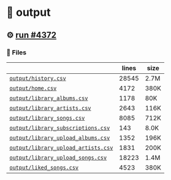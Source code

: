 # 📝  output 

## ⚙️ [run #4372](https://github.com/jwenerd/ytm-dl/actions/runs/15425329995)

### 📁 Files

|                                                                         |lines|size|
|-------------------------------------------------------------------------|-----|----|
|[`output/history.csv` ](output/history.csv)                              |28545|2.7M|
|[`output/home.csv` ](output/home.csv)                                    |4172 |380K|
|[`output/library_albums.csv` ](output/library_albums.csv)                |1178 |80K |
|[`output/library_artists.csv` ](output/library_artists.csv)              |2643 |116K|
|[`output/library_songs.csv` ](output/library_songs.csv)                  |8085 |712K|
|[`output/library_subscriptions.csv` ](output/library_subscriptions.csv)  |143  |8.0K|
|[`output/library_upload_albums.csv` ](output/library_upload_albums.csv)  |1352 |196K|
|[`output/library_upload_artists.csv` ](output/library_upload_artists.csv)|1831 |200K|
|[`output/library_upload_songs.csv` ](output/library_upload_songs.csv)    |18223|1.4M|
|[`output/liked_songs.csv` ](output/liked_songs.csv)                      |4523 |380K|